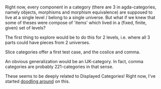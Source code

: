 Right now, every component in a category (there are 3 in agda-categories, namely objects, morphisms and morphism equivalence) are supposed to live at a single level / belong to a single universe. But what if we knew that some of theses were compose of 'items' which lived in a (fixed, finite, given) set of levels?

The first thing to explore would be to do this for 2 levels, i.e. where all 3 parts could have pieces from 2 universes.

Slice categories offer a first test case, and the coslice and comma.

An obvious generalization would be an IJK-category. In fact, comma categories are probably 221-categories in that sense.

These seems to be deeply related to Displayed Categories! Right now, I've started [doodling around](https://github.com/JacquesCarette/Categorical-Playground/2Level/Category.lagda) on this.
